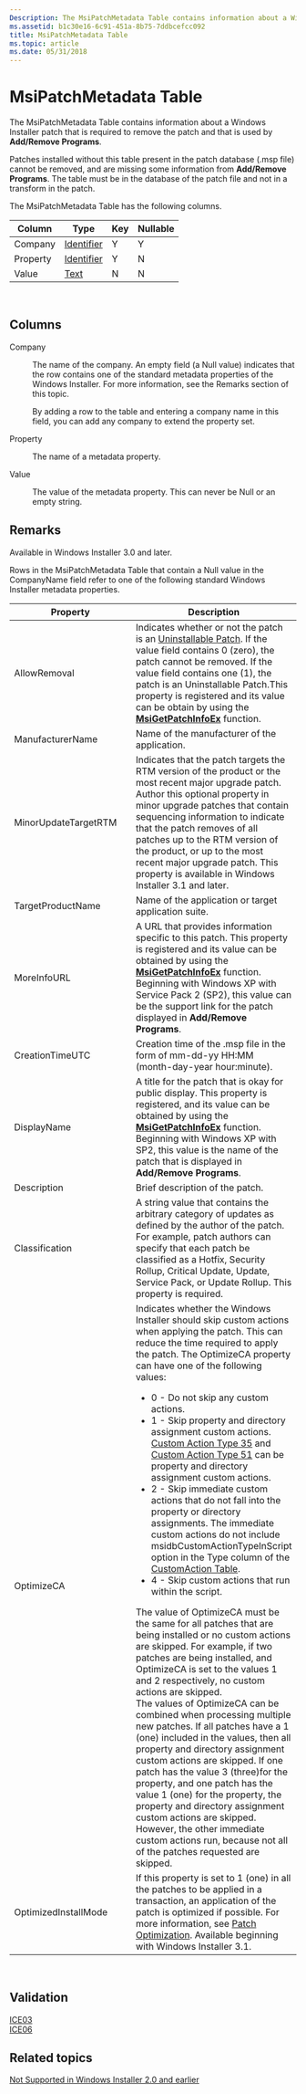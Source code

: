 ```yaml
---
Description: The MsiPatchMetadata Table contains information about a Windows Installer patch that is required to remove the patch and that is used by Add/Remove Programs.
ms.assetid: b1c30e16-6c91-451a-8b75-7ddbcefcc092
title: MsiPatchMetadata Table
ms.topic: article
ms.date: 05/31/2018
---
```


# MsiPatchMetadata Table

The MsiPatchMetadata Table contains information about a Windows Installer patch that is required to remove the patch and that is used by **Add/Remove Programs**.

Patches installed without this table present in the patch database (.msp file) cannot be removed, and are missing some information from **Add/Remove Programs**. The table must be in the database of the patch file and not in a transform in the patch.

The MsiPatchMetadata Table has the following columns.



| Column   | Type                         | Key | Nullable |
|----------|------------------------------|-----|----------|
| Company  | [Identifier](identifier.md) | Y   | Y        |
| Property | [Identifier](identifier.md) | Y   | N        |
| Value    | [Text](text.md)             | N   | N        |



 

## Columns

<dl> <dt>

<span id="Company"></span><span id="company"></span><span id="COMPANY"></span>Company
</dt> <dd>

The name of the company. An empty field (a Null value) indicates that the row contains one of the standard metadata properties of the Windows Installer. For more information, see the Remarks section of this topic.

By adding a row to the table and entering a company name in this field, you can add any company to extend the property set.

</dd> <dt>

<span id="Property"></span><span id="property"></span><span id="PROPERTY"></span>Property
</dt> <dd>

The name of a metadata property.

</dd> <dt>

<span id="Value"></span><span id="value"></span><span id="VALUE"></span>Value
</dt> <dd>

The value of the metadata property. This can never be Null or an empty string.

</dd> </dl>

## Remarks

Available in Windows Installer 3.0 and later.

Rows in the MsiPatchMetadata Table that contain a Null value in the CompanyName field refer to one of the following standard Windows Installer metadata properties.



<table>
<colgroup>
<col style="width: 50%" />
<col style="width: 50%" />
</colgroup>
<thead>
<tr class="header">
<th>Property</th>
<th>Description</th>
</tr>
</thead>
<tbody>
<tr class="odd">
<td>AllowRemoval</td>
<td>Indicates whether or not the patch is an <a href="uninstallable-patches.md">Uninstallable Patch</a>. If the value field contains 0 (zero), the patch cannot be removed. If the value field contains one (1), the patch is an Uninstallable Patch.This property is registered and its value can be obtain by using the <a href="/windows/desktop/api/Msi/nf-msi-msigetpatchinfoexa"><strong>MsiGetPatchInfoEx</strong></a> function. <br/></td>
</tr>
<tr class="even">
<td>ManufacturerName</td>
<td>Name of the manufacturer of the application.</td>
</tr>
<tr class="odd">
<td>MinorUpdateTargetRTM</td>
<td>Indicates that the patch targets the RTM version of the product or the most recent major upgrade patch. Author this optional property in minor upgrade patches that contain sequencing information to indicate that the patch removes of all patches up to the RTM version of the product, or up to the most recent major upgrade patch. This property is available in Windows Installer 3.1 and later. <br/></td>
</tr>
<tr class="even">
<td>TargetProductName</td>
<td>Name of the application or target application suite.</td>
</tr>
<tr class="odd">
<td>MoreInfoURL</td>
<td>A URL that provides information specific to this patch. This property is registered and its value can be obtained by using the <a href="/windows/desktop/api/Msi/nf-msi-msigetpatchinfoexa"><strong>MsiGetPatchInfoEx</strong></a> function. Beginning with Windows XP with Service Pack 2 (SP2), this value can be the support link for the patch displayed in <strong>Add/Remove Programs</strong>.<br/></td>
</tr>
<tr class="even">
<td>CreationTimeUTC</td>
<td>Creation time of the .msp file in the form of mm-dd-yy HH:MM (month-day-year hour:minute).</td>
</tr>
<tr class="odd">
<td>DisplayName</td>
<td>A title for the patch that is okay for public display. This property is registered, and its value can be obtained by using the <a href="/windows/desktop/api/Msi/nf-msi-msigetpatchinfoexa"><strong>MsiGetPatchInfoEx</strong></a> function. Beginning with Windows XP with SP2, this value is the name of the patch that is displayed in <strong>Add/Remove Programs</strong>.<br/></td>
</tr>
<tr class="even">
<td>Description</td>
<td>Brief description of the patch.</td>
</tr>
<tr class="odd">
<td>Classification</td>
<td>A string value that contains the arbitrary category of updates as defined by the author of the patch. For example, patch authors can specify that each patch be classified as a Hotfix, Security Rollup, Critical Update, Update, Service Pack, or Update Rollup. This property is required.</td>
</tr>
<tr class="even">
<td>OptimizeCA</td>
<td>Indicates whether the Windows Installer should skip custom actions when applying the patch. This can reduce the time required to apply the patch. The OptimizeCA property can have one of the following values:<br/>
<ul>
<li>0 - Do not skip any custom actions.</li>
<li>1 - Skip property and directory assignment custom actions. <a href="custom-action-type-35.md">Custom Action Type 35</a> and <a href="custom-action-type-51.md">Custom Action Type 51</a> can be property and directory assignment custom actions.</li>
<li>2 - Skip immediate custom actions that do not fall into the property or directory assignments. The immediate custom actions do not include msidbCustomActionTypeInScript option in the Type column of the <a href="customaction-table.md">CustomAction Table</a>.</li>
<li>4 - Skip custom actions that run within the script.</li>
</ul>
The value of OptimizeCA must be the same for all patches that are being installed or no custom actions are skipped. For example, if two patches are being installed, and OptimizeCA is set to the values 1 and 2 respectively, no custom actions are skipped. <br/> The values of OptimizeCA can be combined when processing multiple new patches. If all patches have a 1 (one) included in the values, then all property and directory assignment custom actions are skipped. If one patch has the value 3 (three)for the property, and one patch has the value 1 (one) for the property, the property and directory assignment custom actions are skipped. However, the other immediate custom actions run, because not all of the patches requested are skipped. <br/></td>
</tr>
<tr class="odd">
<td>OptimizedInstallMode</td>
<td>If this property is set to 1 (one) in all the patches to be applied in a transaction, an application of the patch is optimized if possible. For more information, see <a href="patch-optimization.md">Patch Optimization</a>. Available beginning with Windows Installer 3.1.</td>
</tr>
</tbody>
</table>



 

## Validation

<dl>

[ICE03](ice03.md)  
[ICE06](ice06.md)  
</dl>

## Related topics

<dl> <dt>

[Not Supported in Windows Installer 2.0 and earlier](not-supported-in-windows-installer-version-2-0.md)
</dt> </dl>

 

 




